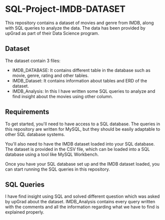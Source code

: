# SQL-Project-IMDB-DATASET

This repository contains a dataset of movies and genre from IMDB, along with SQL queries to analyze the data. The data has been provided by upGrad as part of their Data Science program.

## Dataset

The dataset contain 3 files:

* IMDB_DATABASE: It contains different table in the database such as movie, genre, rating and other tables.
* IMDB_Dataset: It contains information about tables and ERD of the dataset.
* IMDB_Analysis: In this I have written some SQL queries to analyze and find insight about the movies using other column.

## Requirements

To get started, you'll need to have access to a SQL database. The queries in this repository are written for MySQL, but they should be easily adaptable to other SQL database systems.

You'll also need to have the IMDB dataset loaded into your SQL database. The dataset is provided in the CSV file, which can be loaded into a SQL database using a tool like MySQL Workbench.

Once you have your SQL database set up and the IMDB dataset loaded, you can start running the SQL queries in this repository.

## SQL Queries

I have find insight using SQL and solved different question which was asked by upGrad about the dataset. IMDB_Analysis contains every query written with the comments and all the information regarding what we have to find is explained properly.
